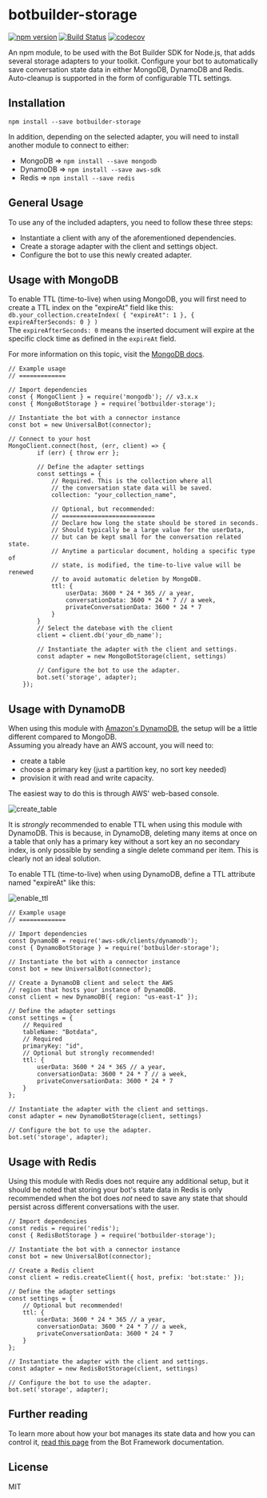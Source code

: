 # botbuilder-storage 

[![npm version](https://badge.fury.io/js/botbuilder-storage.svg)](https://badge.fury.io/js/botbuilder-storage)
[![Build Status](https://travis-ci.org/sebsylvester/botbuilder-storage.svg?branch=master)](https://travis-ci.org/sebsylvester/botbuilder-storage)
[![codecov](https://codecov.io/gh/sebsylvester/botbuilder-storage/branch/master/graph/badge.svg)](https://codecov.io/gh/sebsylvester/botbuilder-storage)

An npm module, to be used with the Bot Builder SDK for Node.js,
that adds several storage adapters to your toolkit. Configure your bot to automatically save conversation state data in either MongoDB, DynamoDB and Redis. Auto-cleanup is supported in the form of configurable TTL settings.

## Installation
`npm install --save botbuilder-storage`

In addition, depending on the selected adapter, you will need to install another module to connect to either: 
* MongoDB => `npm install --save mongodb`
* DynamoDB => `npm install --save aws-sdk`
* Redis => `npm install --save redis`

## General Usage
To use any of the included adapters, you need to follow these three steps:
* Instantiate a client with any of the aforementioned dependencies.
* Create a storage adapter with the client and settings object.
* Configure the bot to use this newly created adapter.

## Usage with MongoDB
To enable TTL (time-to-live) when using MongoDB, you will first need to create a TTL index on the "expireAt" field like this:  
```db.your_collection.createIndex( { "expireAt": 1 }, { expireAfterSeconds: 0 } )```  
The ```expireAfterSeconds: 0``` means the inserted document will expire at the specific clock time as defined in the ```expireAt``` field.

For more information on this topic, visit the [MongoDB docs](https://docs.mongodb.com/manual/tutorial/expire-data/).

```
// Example usage
// =============

// Import dependencies
const { MongoClient } = require('mongodb'); // v3.x.x
const { MongoBotStorage } = require('botbuilder-storage');

// Instantiate the bot with a connector instance
const bot = new UniversalBot(connector);

// Connect to your host
MongoClient.connect(host, (err, client) => {
        if (err) { throw err };
        
        // Define the adapter settings
        const settings = {
            // Required. This is the collection where all
            // the conversation state data will be saved.
            collection: "your_collection_name",

            // Optional, but recommended:
            // ==========================
            // Declare how long the state should be stored in seconds.
            // Should typically be a large value for the userData,
            // but can be kept small for the conversation related state.
            // Anytime a particular document, holding a specific type of
            // state, is modified, the time-to-live value will be renewed 
            // to avoid automatic deletion by MongoDB.
            ttl: {
                userData: 3600 * 24 * 365 // a year,
                conversationData: 3600 * 24 * 7 // a week,
                privateConversationData: 3600 * 24 * 7
            }
        }
        // Select the datebase with the client
        client = client.db('your_db_name');
        
        // Instantiate the adapter with the client and settings.
        const adapter = new MongoBotStorage(client, settings)
        
        // Configure the bot to use the adapter.
        bot.set('storage', adapter);
    });
```

## Usage with DynamoDB
When using this module with [Amazon's DynamoDB](https://aws.amazon.com/dynamodb/), the setup will be a little different compared to MongoDB.  
Assuming you already have an AWS account, you will need to: 
* create a table
* choose a primary key (just a partition key, no sort key needed)
* provision it with read and write capacity. 

The easiest way to do this is through AWS' web-based console.  
  
![create_table](https://user-images.githubusercontent.com/3374297/34575824-61a97e7e-f17c-11e7-9d3f-3671f2530212.png)

It is *strongly* recommended to enable TTL when using this module with DynamoDB.
This is because, in DynamoDB, deleting many items at once on a table that only has a primary key without a sort key an no secondary index, is only possible by sending a single delete command per item.
This is clearly not an ideal solution.
  
To enable TTL (time-to-live) when using DynamoDB, define a TTL attribute named "expireAt" like this:  
  
![enable_ttl](https://user-images.githubusercontent.com/3374297/34575826-61cb91f8-f17c-11e7-81d9-bbb26fff8e94.png)

```
// Example usage
// =============

// Import dependencies
const DynamoDB = require('aws-sdk/clients/dynamodb');
const { DynamoBotStorage } = require('botbuilder-storage');

// Instantiate the bot with a connector instance
const bot = new UniversalBot(connector);

// Create a DynamoDB client and select the AWS 
// region that hosts your instance of DynamoDB.
const client = new DynamoDB({ region: "us-east-1" });
    
// Define the adapter settings
const settings = {
    // Required
    tableName: "Botdata",
    // Required
    primaryKey: "id",
    // Optional but strongly recommended!
    ttl: {
        userData: 3600 * 24 * 365 // a year,
        conversationData: 3600 * 24 * 7 // a week,
        privateConversationData: 3600 * 24 * 7
    }
};

// Instantiate the adapter with the client and settings.
const adapter = new DynamoBotStorage(client, settings)
        
// Configure the bot to use the adapter.
bot.set('storage', adapter);
```

## Usage with Redis
Using this module with Redis does not require any additional setup, but it should be noted that storing your bot's state data in Redis is only recommended when the bot does *not* need to save any state that should persist across different conversations with the user.

```
// Import dependencies
const redis = require('redis');
const { RedisBotStorage } = require('botbuilder-storage');

// Instantiate the bot with a connector instance
const bot = new UniversalBot(connector);

// Create a Redis client
const client = redis.createClient({ host, prefix: 'bot:state:' });

// Define the adapter settings
const settings = {
    // Optional but recommended!
    ttl: {
        userData: 3600 * 24 * 365 // a year,
        conversationData: 3600 * 24 * 7 // a week,
        privateConversationData: 3600 * 24 * 7
    }
};

// Instantiate the adapter with the client and settings.
const adapter = new RedisBotStorage(client, settings)

// Configure the bot to use the adapter.
bot.set('storage', adapter);
```

## Further reading
To learn more about how your bot manages its state data and how you can control it, [read this page](https://docs.microsoft.com/en-us/bot-framework/nodejs/bot-builder-nodejs-state) from the Bot Framework documentation.

## License

MIT